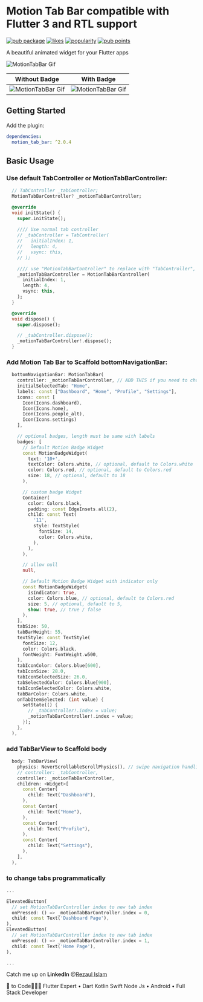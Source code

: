 # Motion Tab Bar compatible with Flutter 3 and RTL support

[![pub package](https://img.shields.io/pub/v/motion_tab_bar)](https://pub.dev/packages/motion_tab_bar)
[![likes](https://img.shields.io/pub/likes/motion_tab_bar)](https://pub.dev/packages/motion_tab_bar/score)
[![popularity](https://img.shields.io/pub/popularity/motion_tab_bar)](https://pub.dev/packages/motion_tab_bar/score)
[![pub points](https://img.shields.io/pub/points/motion_tab_bar)](https://pub.dev/packages/motion_tab_bar/score)

A beautiful animated widget for your Flutter apps

![MotionTabBar Gif](https://github.com/therezacuet/Motion-Tab-Bar/blob/master/motiontabbar.gif?raw=true)

| Without Badge  | With Badge |
| ------------- | ------------- |
| ![MotionTabBar Gif](https://github.com/therezacuet/Motion-Tab-Bar/blob/master/motiontabbar_v2.gif?raw=true)  | ![MotionTabBar Gif](https://github.com/therezacuet/Motion-Tab-Bar/blob/master/motiontabbar_v2.1.gif?raw=true)  |

## Getting Started

Add the plugin:

```yaml
dependencies:
  motion_tab_bar: ^2.0.4
```

## Basic Usage

### Use default TabController or MotionTabBarController:

```dart
  // TabController _tabController;
  MotionTabBarController? _motionTabBarController;

  @override
  void initState() {
    super.initState();
    
    //// Use normal tab controller
    // _tabController = TabController(
    //   initialIndex: 1,
    //   length: 4,
    //   vsync: this,
    // );

    //// use "MotionTabBarController" to replace with "TabController", if you need to programmatically change the tab
    _motionTabBarController = MotionTabBarController(
      initialIndex: 1,
      length: 4,
      vsync: this,
    );
  }

  @override
  void dispose() {
    super.dispose();

    // _tabController.dispose();
    _motionTabBarController!.dispose();
  }
```

### Add Motion Tab Bar to Scaffold bottomNavigationBar:

```dart
  bottomNavigationBar: MotionTabBar(
    controller: _motionTabBarController, // ADD THIS if you need to change your tab programmatically
    initialSelectedTab: "Home",
    labels: const ["Dashboard", "Home", "Profile", "Settings"],
    icons: const [
      Icon(Icons.dashboard),
      Icon(Icons.home),
      Icon(Icons.people_alt),
      Icon(Icons.settings)
    ],

    // optional badges, length must be same with labels
    badges: [
      // Default Motion Badge Widget
      const MotionBadgeWidget(
        text: '10+',
        textColor: Colors.white, // optional, default to Colors.white
        color: Colors.red, // optional, default to Colors.red
        size: 18, // optional, default to 18
      ),

      // custom badge Widget
      Container(
        color: Colors.black,
        padding: const EdgeInsets.all(2),
        child: const Text(
          '11',
          style: TextStyle(
            fontSize: 14,
            color: Colors.white,
          ),
        ),
      ),

      // allow null
      null,

      // Default Motion Badge Widget with indicator only
      const MotionBadgeWidget(
        isIndicator: true,
        color: Colors.blue, // optional, default to Colors.red
        size: 5, // optional, default to 5,
        show: true, // true / false
      ),
    ],
    tabSize: 50,
    tabBarHeight: 55,
    textStyle: const TextStyle(
      fontSize: 12,
      color: Colors.black,
      fontWeight: FontWeight.w500,
    ),
    tabIconColor: Colors.blue[600],
    tabIconSize: 28.0,
    tabIconSelectedSize: 26.0,
    tabSelectedColor: Colors.blue[900],
    tabIconSelectedColor: Colors.white,
    tabBarColor: Colors.white,
    onTabItemSelected: (int value) {
      setState(() {
        // _tabController!.index = value;
        _motionTabBarController!.index = value;
      });
    },
  ),
```

### add TabBarView to Scaffold body

```dart
  body: TabBarView(
    physics: NeverScrollableScrollPhysics(), // swipe navigation handling is not supported
    // controller: _tabController,
    controller: _motionTabBarController,
    children: <Widget>[
      const Center(
        child: Text("Dashboard"),
      ),
      const Center(
        child: Text("Home"),
      ),
      const Center(
        child: Text("Profile"),
      ),
      const Center(
        child: Text("Settings"),
      ),
    ],
  ),
```


### to change tabs programmatically
```dart
...

ElevatedButton(
  // set MotionTabBarController index to new tab index
  onPressed: () => _motionTabBarController.index = 0,
  child: const Text('Dashboard Page'),
),
ElevatedButton(
  // set MotionTabBarController index to new tab index
  onPressed: () => _motionTabBarController.index = 1,
  child: const Text('Home Page'),
),

...
```


Catch me up on **LinkedIn** @[Rezaul Islam](www.linkedin.com/in/therezacuet "Rezaul Islam")

💙 to Code👨🏽‍💻 Flutter Expert • Dart Kotlin Swift Node Js • Android • Full Stack Developer
